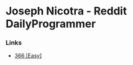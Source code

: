 # Joseph Nicotra - Reddit DailyProgrammer
### Links
  - [366 [Easy]](https://www.reddit.com/r/dailyprogrammer/comments/98ufvz/20180820_challenge_366_easy_word_funnel_1/)
